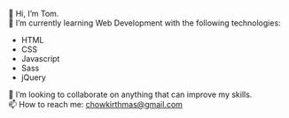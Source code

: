 
👋 Hi, I’m Tom.   
🌱 I’m currently learning Web Development with the following technologies:
- HTML
- CSS
- Javascript
- Sass
- jQuery

💞️ I’m looking to collaborate on anything that can improve my skills.  
📫 How to reach me: chowkirthmas@gmail.com  

<!---
tomwf/tomwf is a ✨ special ✨ repository because its `README.md` (this file) appears on your GitHub profile.
You can click the Preview link to take a look at your changes.
--->
